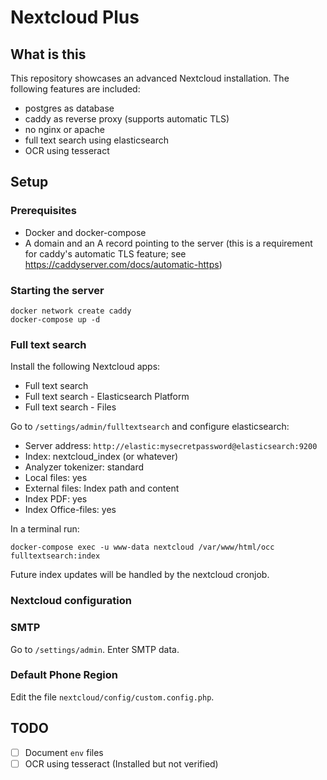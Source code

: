 # Nextcloud Plus

## What is this

This repository showcases an advanced Nextcloud installation. The following features are included:
- postgres as database
- caddy as reverse proxy (supports automatic TLS)
- no nginx or apache
- full text search using elasticsearch
- OCR using tesseract

## Setup

### Prerequisites

- Docker and docker-compose
- A domain and an A record pointing to the server (this is a requirement for caddy's automatic TLS feature; see https://caddyserver.com/docs/automatic-https)

### Starting the server

```shell
docker network create caddy
docker-compose up -d
```

### Full text search

Install the following Nextcloud apps:
- Full text search
- Full text search - Elasticsearch Platform
- Full text search - Files

Go to `/settings/admin/fulltextsearch` and configure elasticsearch:
- Server address: `http://elastic:mysecretpassword@elasticsearch:9200`
- Index: nextcloud_index (or whatever)
- Analyzer tokenizer: standard
- Local files: yes
- External files: Index path and content
- Index PDF: yes
- Index Office-files: yes

In a terminal run:
```shell
docker-compose exec -u www-data nextcloud /var/www/html/occ fulltextsearch:index
```

Future index updates will be handled by the nextcloud cronjob.

### Nextcloud configuration

### SMTP
Go to `/settings/admin`. Enter SMTP data.

### Default Phone Region
Edit the file `nextcloud/config/custom.config.php`.

## TODO
- [ ] Document `env` files
- [ ] OCR using tesseract (Installed but not verified)